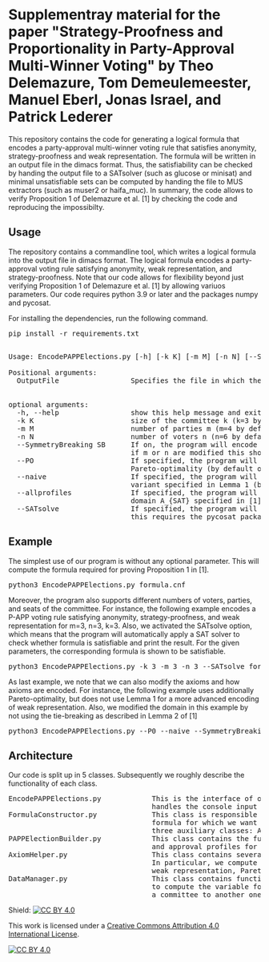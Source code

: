 # Supplementray material for the paper "Strategy-Proofness and Proportionality in Party-Approval Multi-Winner Voting" by Theo Delemazure, Tom Demeulemeester, Manuel Eberl, Jonas Israel, and Patrick Lederer 

This repository contains the code for generating a logical formula that encodes a party-approval multi-winner voting rule that satisfies anonymity, strategy-proofness and weak representation. The formula will be written in an output file in the dimacs format. Thus, the satisfiability can be checked by handing the output file to a SATsolver (such as glucose or minisat) and minimal unsatisfiable sets can be computed by handing the file to MUS extractors (such as muser2 or haifa_muc). In summary, the code allows to verify Proposition 1 of Delemazure et al. [1] by checking the code and reproducing the impossibilty.

## Usage

The repository contains a commandline tool, which writes a logical formula into the output file in dimacs format. The logical formula encodes a party-approval voting rule satisfying anonymity, weak representation, and strategy-proofness. Note that our code allows for flexibility beyond just verifying Proposition 1 of Delemazure et al. [1] by allowing variuos parameters. Our code requires python 3.9 or later and the packages numpy and pycosat.

For installing the dependencies, run the following command. 

<pre>
pip install -r requirements.txt
</pre>

<pre> 
Usage: EncodePAPPElections.py [-h] [-k K] [-m M] [-n N] [--SymmetryBreaking SYMMETRYBREAKING] [--PO] [--naive] [--allprofiles] [--SATsolve] OutputFile

Positional arguments:
  OutputFile                 Specifies the file in which the logical formula will be written` 


optional arguments:
  -h, --help                 show this help message and exit
  -k K                       size of the committee k (k=3 by default)
  -m M                       number of parties m (m=4 by default)
  -n N                       number of voters n (n=6 by default)
  --SymmetryBreaking SB      If on, the program will encode the symmtery-breaking as specified by Lemma 2 in [1]; 
                             if m or n are modified this should be off(by default on if m or n is not speified; otherwise off)
  --PO                       If specified, the program will additionally encode that the P-APP voting rule satisfies 
                             Pareto-optimality (by default off)
  --naive                    If specified, the program will use a naive implementation of weak representation instead of the 
                             variant specified in Lemma 1 (by default off)
  --allprofiles              If specified, the program will consider the domain of all profiles; otherwise, we will focus on the 
                             domain A_{SAT} specified in [1]
  --SATsolve                 If specified, the program will evaluate whether the constructed formula is true; 
                             this requires the pycosat package (by default off)
</pre>

## Example

The simplest use of our program is without any optional parameter. This will compute the formula required for proving Proposition 1 in [1].

<pre>
python3 EncodePAPPElections.py formula.cnf
</pre>

Moreover, the program also supports different numbers of voters, parties, and seats of the committee. For instance, the following example encodes a P-APP voting rule satisfying anonymity, strategy-proofness, and weak representation for m=3, n=3, k=3. Also, we activated the SATsolve option, which means that the program will automatically apply a SAT solver to check whether formula is satisfiable and print the result. For the given parameters, the corresponding formula is shown to be satisfiable. 

<pre>
python3 EncodePAPPElections.py -k 3 -m 3 -n 3 --SATsolve formula.cnf
</pre>

As last example, we note that we can also modify the axioms and how axioms are encoded. For instance, the following example uses additionally Pareto-optimality, but does not use Lemma 1 for a more advanced encoding of weak representation. Also, we modified the domain in this example by not using the tie-breaking as described in Lemma 2 of [1]

<pre>
python3 EncodePAPPElections.py --P0 --naive --SymmetryBreaking False formula.cnf
</pre>

## Architecture

Our code is split up in 5 classes. Subsequently we roughly describe the functionality of each class.

<pre>
EncodePAPPElections.py            This is the interface of our architecture. The class itself only offers a main function, which 
                                  handles the console input and then calls the FormulaConstructor class. 
FormulaConstructor.py             This class is responsible for the main functionality of our software: it computes the logical 
                                  formula for which we want to check whether it is satisfiable or not. For this it relies on 
                                  three auxiliary classes: AxiomHelper.py, DataManager.py, and PAPPElectionBuilder.py.
PAPPElectionBuilder.py            This class contains the functionality to compute the set of all approval ballots, committees, 
                                  and approval profiles for the given input parameters m, n, and k. 
AxiomHelper.py                    This class contains several helper methods for encoding weak representation and Pareto-optimality.
                                  In particular, we compute here for each preference profile which committees are feasible given 
                                  weak representation, Pareto-optimality, etc.
DataManager.py                    This class contains functionality for handling our data. In particular, this method offers functions
                                  to compute the variable for a given approval profile and committee and to decide when a voter prefers
                                  a committee to another one. 
</pre>

Shield: [![CC BY 4.0][cc-by-shield]][cc-by]

This work is licensed under a
[Creative Commons Attribution 4.0 International License][cc-by].

[![CC BY 4.0][cc-by-image]][cc-by]

[cc-by]: http://creativecommons.org/licenses/by/4.0/
[cc-by-image]: https://i.creativecommons.org/l/by/4.0/88x31.png
[cc-by-shield]: https://img.shields.io/badge/License-CC%20BY%204.0-lightgrey.svg
